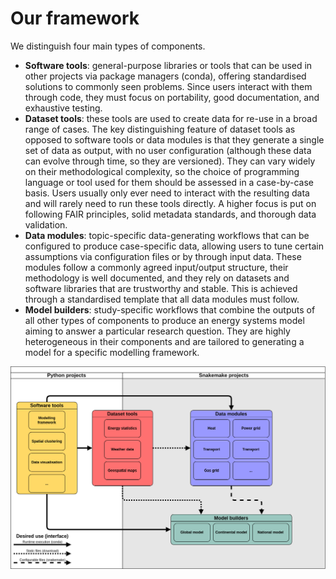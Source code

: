 # Our framework

We distinguish four main types of components.

- **Software tools**: general-purpose libraries or tools that can be used in other projects via package managers (conda), offering standardised solutions to commonly seen problems. Since users interact with them through code, they must focus on portability, good documentation, and exhaustive testing.
- **Dataset tools**: these tools are used to create data for re-use in a broad range of cases. The key distinguishing feature of dataset tools as opposed to software tools or data modules is that they generate a single set of data as output, with no user configuration (although these data can evolve through time, so they are versioned). They can vary widely on their methodological complexity, so the choice of programming language or tool used for them should be assessed in a case-by-case basis. Users usually only ever need to interact with the resulting data and will rarely need to run these tools directly.  A higher focus is put on following FAIR principles, solid metadata standards, and thorough data validation.
- **Data modules**: topic-specific data-generating workflows that can be configured to produce case-specific data, allowing users to tune certain assumptions via configuration files or by through input data. These modules follow a commonly agreed input/output structure, their methodology is well documented, and they rely on datasets and software libraries that are trustworthy and stable. This is achieved through a standardised template that all data modules must follow.
- **Model builders**: study-specific workflows that combine the outputs of all other types of components to produce an energy systems model aiming to answer a particular research question. They are highly heterogeneous in their components and are tailored to generating a model for a specific modelling framework.

![Our framework](images/toolset_simple.drawio.png)
